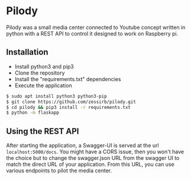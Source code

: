 # Pilody
Pilody was a small media center connected to Youtube concept written in python with a REST API to control it designed 
to work on Raspberry pi.  

## Installation
* Install python3 and pip3
* Clone the repository
* Install the "requirements.txt" dependencies
* Execute the application
```bash
$ sudo apt install python3 python3-pip
$ git clone https://github.com/zessirb/pilody.git
$ cd pilody && pip3 install -r requirements.txt
$ python -m flaskapp
```

## Using the REST API
After starting the application, a Swagger-UI is served at the url `localhost:5000/docs`. 
You might have a CORS issue, then you won't have the choice but to change the swagger.json URL from the swagger UI 
to match the direct URL of your application. From this URL, you can use various endpoints to pilot the media center.
